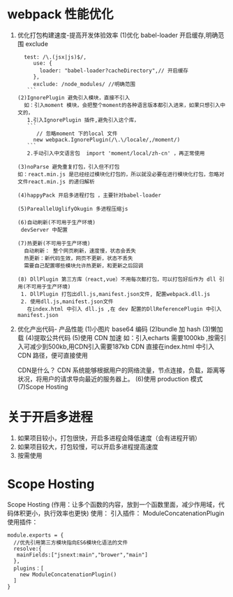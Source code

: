 # webpack 性能优化

1. 优化打包构建速度-提高开发体验效率
   (1)优化 babel-loader
   开启缓存,明确范围 exclude
   ````
     test: /\.(jsx|js)$/,
        use: {
          loader: "babel-loader?cacheDirectory",// 开启缓存
        },
        exclude: /node_modules/ //明确范围
      ```
   (2)IgnorePlugin 避免引入模块，直接不引入
     如：引入moment 模块，会把整个moment的各种语言版本都引入进来，如果只想引入中文的，
      1.引入IgnorePlugin 插件,避免引入这个库，
      ```
         // 忽略moment 下的local 文件
        new webpack.IgnorePlugin(/\.\/locale/,/moment/)
      ```
      2.手动引入中文语言包  import 'moment/local/zh-cn' ，再正常使用

   (3)noParse 避免重复打包，引入但不打包
   如：react.min.js 是已经经过模块化打包的，所以就没必要在进行模块化打包，忽略对文件react.min.js 的递归解析

   (4)happyPack 开启多进程打包 ，主要针对babel-loader

   (5)PareallelUglifyOkugin 多进程压缩js

   (6)自动刷新(不可用于生产环境)
    devServer 中配置

   (7)热更新(不可用于生产环境)
     自动刷新： 整个网页刷新，速度慢，状态会丢失
     热更新：新代码生效，网页不更新，状态不丢失
     需要自己配置哪些模块允许热更新，和更新之后回调
    
   (8) DllPlugin 第三方库（react,vue）不用每次都打包，可以打包好后作为 dll 引用(不可用于生产环境)
    1. DllPlugin 打包出dll.js,manifest.json文件, 配置webpack.dll.js
    2. 使用dll.js,manifest.json文件
      在index.html 中引入 dll.js ,在 dev 配置的DllReferencePlugin 中引入manifest.json

   ````

2. 优化产出代码- 产品性能
   (1)小图片 base64 编码
   (2)bundle 加 hash
   (3)懒加载
   (4)提取公共代码
   (5)使用 CDN 加速
     如：引入echarts 需要1000kb ,按需引入可减少到500kb,用CDN引入需要187kb
     CDN 直接在index.html 中引入CDN 路径，便可直接使用

     CDN是什么？
     CDN 系统能够根据用户的网络流量，节点连接，负载，距离等状况，将用户的请求导向最近的服务器上。
   (6)使用 production 模式
   (7)Scope Hosting

# 关于开启多进程

1. 如果项目较小，打包很快，开启多进程会降低速度（会有进程开销）
2. 如果项目较大，打包较慢，可以开启多进程提高速度
3. 按需使用

# Scope Hosting

Scope Hosting (作用：让多个函数的内容，放到一个函数里面，减少作用域，代码体积更小，执行效率也更快)
使用：
引入插件： ModuleConcatenationPlugin
使用插件：

```
module.exports = {
  //优先引用第三方模块指向ES6模块化语法的文件
  resolve:{
   mainFields:["jsnext:main","brower","main"]
  },
  plugins：[
    new ModuleConcatenationPlugin()
  ]
}
```
